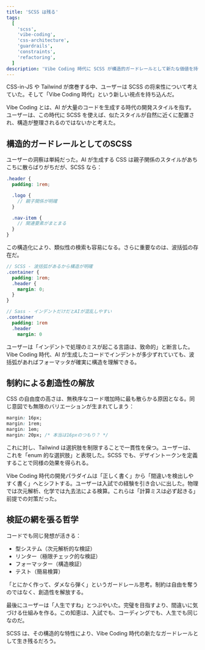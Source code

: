 ```yaml
---
title: 'SCSS は残る'
tags:
  [
    'scss',
    'vibe-coding',
    'css-architecture',
    'guardrails',
    'constraints',
    'refactoring',
  ]
description: 'Vibe Coding 時代に SCSS が構造的ガードレールとして新たな価値を持つという洞察'
---
```


CSS-in-JS や Tailwind が席巻する中、ユーザーは SCSS の将来性について考えていた。そして「Vibe Coding 時代」という新しい視点を持ち込んだ。

Vibe Coding とは、AI が大量のコードを生成する時代の開発スタイルを指す。ユーザーは、この時代に SCSS を使えば、似たスタイルが自然に近くに配置され、構造が整理されるのではないかと考えた。

## 構造的ガードレールとしてのSCSS

ユーザーの洞察は単純だった。AI が生成する CSS は親子関係のスタイルがあちこちに散らばりがちだが、SCSS なら：

```scss
.header {
  padding: 1rem;

  .logo {
    // 親子関係が明確
  }

  .nav-item {
    // 関連要素がまとまる
  }
}
```

この構造化により、類似性の検索も容易になる。さらに重要なのは、波括弧の存在だ。

```scss
// SCSS - 波括弧があるから構造が明確
.container {
  padding: 1rem;
  .header {
    margin: 0;
  }
}
```

```sass
// Sass - インデントだけだとAIが混乱しやすい
.container
  padding: 1rem
  .header
    margin: 0
```

ユーザーは「インデントで処理のミスが起こる言語は、致命的」と断言した。Vibe Coding 時代、AI が生成したコードでインデントが多少ずれていても、波括弧があればフォーマッタが確実に構造を理解できる。

## 制約による創造性の解放

CSS の自由度の高さは、無秩序なコード増加時に最も散らかる原因となる。同じ意図でも無限のバリエーションが生まれてしまう：

```css
margin: 16px;
margin: 1rem;
margin: 1em;
margin: 20px; /* 本当は16pxのつもり？ */
```

これに対し、Tailwind は選択肢を制限することで一貫性を保つ。ユーザーは、これを「enum 的な選択肢」と表現した。SCSS でも、デザイントークンを定義することで同様の効果を得られる。

Vibe Coding 時代の開発パラダイムは「正しく書く」から「間違いを検出しやすく書く」へとシフトする。ユーザーは入試での経験を引き合いに出した。物理では次元解析、化学では九去法による検算。これらは「計算ミスは必ず起きる」前提での対策だった。

## 検証の網を張る哲学

コードでも同じ発想が活きる：

- 型システム（次元解析的な検証）
- リンター（極限チェック的な検証）
- フォーマッター（構造検証）
- テスト（簡易検算）

「とにかく作って、ダメなら弾く」というガードレール思考。制約は自由を奪うのではなく、創造性を解放する。

最後にユーザーは「人生ですね」とつぶやいた。完璧を目指すより、間違いに気づける仕組みを作る。この知恵は、入試でも、コーディングでも、人生でも同じなのだ。

SCSS は、その構造的な特性により、Vibe Coding 時代の新たなガードレールとして生き残るだろう。

